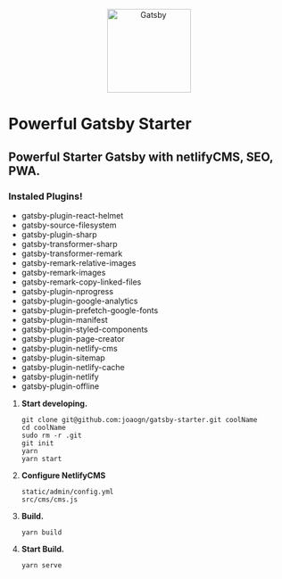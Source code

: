<p align="center">
  <a href="https://www.gatsbyjs.org">
    <img alt="Gatsby" src="https://www.gatsbyjs.org/monogram.svg" width="150" />
  </a>
</p>

# Powerful Gatsby Starter

## Powerful Starter Gatsby with netlifyCMS, SEO, PWA.

### Instaled Plugins!

- gatsby-plugin-react-helmet
- gatsby-source-filesystem
- gatsby-plugin-sharp
- gatsby-transformer-sharp
- gatsby-transformer-remark
- gatsby-remark-relative-images
- gatsby-remark-images
- gatsby-remark-copy-linked-files
- gatsby-plugin-nprogress
- gatsby-plugin-google-analytics
- gatsby-plugin-prefetch-google-fonts
- gatsby-plugin-manifest
- gatsby-plugin-styled-components
- gatsby-plugin-page-creator
- gatsby-plugin-netlify-cms
- gatsby-plugin-sitemap
- gatsby-plugin-netlify-cache
- gatsby-plugin-netlify
- gatsby-plugin-offline

1.  **Start developing.**

    ```shell
    git clone git@github.com:joaogn/gatsby-starter.git coolName
    cd coolName
    sudo rm -r .git
    git init
    yarn
    yarn start
    ```

2.  **Configure NetlifyCMS**

    ```shell
    static/admin/config.yml
    src/cms/cms.js
    ```

3.  **Build.**

    ```shell
    yarn build
    ```

4.  **Start Build.**

    ```shell
    yarn serve
    ```
